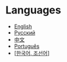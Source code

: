 # Languages
* [English](en/)
* [Русский](ru/)
* [中文](zh/)
* [Português](pt-br/)
* [[한국어, 조선어]](ko/)
